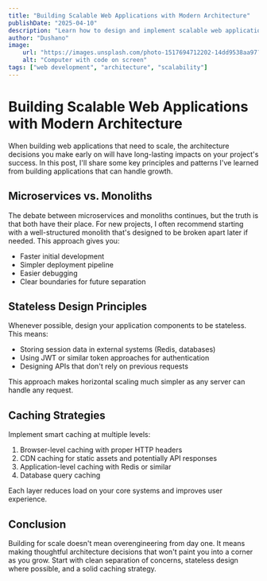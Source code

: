 ```yaml
---
title: "Building Scalable Web Applications with Modern Architecture"
publishDate: "2025-04-10"
description: "Learn how to design and implement scalable web applications using modern architectural patterns and best practices."
author: "Dushano"
image: 
    url: "https://images.unsplash.com/photo-1517694712202-14dd9538aa97?q=80&w=2070"
    alt: "Computer with code on screen"
tags: ["web development", "architecture", "scalability"]
---
```


# Building Scalable Web Applications with Modern Architecture

When building web applications that need to scale, the architecture decisions you make early on will have long-lasting impacts on your project's success. In this post, I'll share some key principles and patterns I've learned from building applications that can handle growth.

## Microservices vs. Monoliths

The debate between microservices and monoliths continues, but the truth is that both have their place. For new projects, I often recommend starting with a well-structured monolith that's designed to be broken apart later if needed. This approach gives you:

- Faster initial development
- Simpler deployment pipeline
- Easier debugging
- Clear boundaries for future separation

## Stateless Design Principles

Whenever possible, design your application components to be stateless. This means:

- Storing session data in external systems (Redis, databases)
- Using JWT or similar token approaches for authentication
- Designing APIs that don't rely on previous requests

This approach makes horizontal scaling much simpler as any server can handle any request.

## Caching Strategies

Implement smart caching at multiple levels:

1. Browser-level caching with proper HTTP headers
2. CDN caching for static assets and potentially API responses
3. Application-level caching with Redis or similar
4. Database query caching

Each layer reduces load on your core systems and improves user experience.

## Conclusion

Building for scale doesn't mean overengineering from day one. It means making thoughtful architecture decisions that won't paint you into a corner as you grow. Start with clean separation of concerns, stateless design where possible, and a solid caching strategy.
